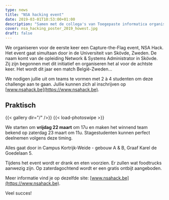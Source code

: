 ```yaml
---
type: news
title: "NSA hacking event"
date: 2019-03-01T10:53:00+01:00
description: "Samen met de collega's van Toegepaste informatica organiseert ons Infrastructure Engineer Team een Capture The Flag event in onze kortrijk Campus in de lokalen van Howest NMCT."
cover: nsa_hacking_poster_2019_howest.jpg
draft: false
---
```


We organiseren voor de eerste keer een Capture-the-Flag event, NSA Hack. Het event gaat simultaan door in de Universiteit van Skövde, Zweden. De naam komt van de opleiding Network & Systems Administrator in Skövde. Zij zijn begonnen met dit initiatief en organiseren het al voor de achtste keer. Het wordt dit jaar een match België-Zweden...

We nodigen jullie uit om teams te vormen met 2 à 4 studenten om deze challenge aan te gaan.
Jullie kunnen zich al inschrijven op [www.nsahack.be](https://www.nsahack.be).


## Praktisch

{{< gallery dir="/" />}}
{{< load-photoswipe >}}

We starten om __vrijdag 22 maart__ om 17u en maken het winnend team bekend op zaterdag 23 maart om 11u.
Stagestudenten kunnen perfect deelnemen volgens deze timing.

Alles gaat door in Campus Kortrijk-Weide - gebouw A & B, Graaf Karel de Goedelaan 5.

Tijdens het event wordt er drank en eten voorzien. Er zullen wat foodtrucks aanwezig zijn. Op zaterdagochtend wordt er een gratis ontbijt aangeboden.

Meer informatie vind je op dezelfde site: [www.nsahack.be](https://www.nsahack.be).

Veel succes!
